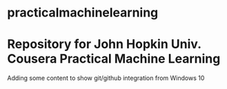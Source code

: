 # practicalmachinelearning
# Repository for John Hopkin Univ. Cousera Practical Machine Learning

Adding some content to show git/github integration from Windows 10

